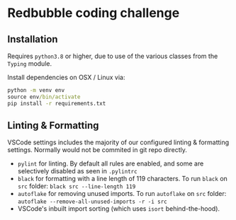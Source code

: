 # Redbubble coding challenge

## Installation

Requires `python3.8` or higher, due to use of the various classes from the `Typing` module.

Install dependencies on OSX / Linux via:

```cmd
python -m venv env
source env/bin/activate
pip install -r requirements.txt
```

## Linting & Formatting

VSCode settings includes the majority of our configured linting & formatting settings. Normally would not be commited in git repo directly.

- `pylint` for linting. By default all rules are enabled, and some are selectively disabled as seen in `.pylintrc`
- `black` for formatting with a line length of 119 characters. To run `black` on `src` folder: `black src --line-length 119`
- `autoflake` for removing unused imports. To run `autoflake` on `src` folder: `autoflake --remove-all-unused-imports -r -i src`
- VSCode's inbuilt import sorting (which uses `isort` behind-the-hood).
